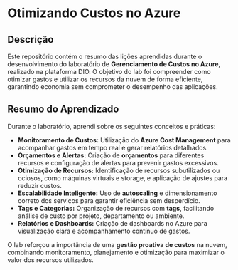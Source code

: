 # Otimizando Custos no Azure

## Descrição
Este repositório contém o resumo das lições aprendidas durante o desenvolvimento do laboratório de **Gerenciamento de Custos no Azure**, realizado na plataforma DIO. O objetivo do lab foi compreender como otimizar gastos e utilizar os recursos da nuvem de forma eficiente, garantindo economia sem comprometer o desempenho das aplicações.

## Resumo do Aprendizado
Durante o laboratório, aprendi sobre os seguintes conceitos e práticas:  

- **Monitoramento de Custos:** Utilização do **Azure Cost Management** para acompanhar gastos em tempo real e gerar relatórios detalhados.  
- **Orçamentos e Alertas:** Criação de **orçamentos** para diferentes recursos e configuração de alertas para prevenir gastos excessivos.  
- **Otimização de Recursos:** Identificação de recursos subutilizados ou ociosos, como máquinas virtuais e storage, e aplicação de ajustes para reduzir custos.  
- **Escalabilidade Inteligente:** Uso de **autoscaling** e dimensionamento correto dos serviços para garantir eficiência sem desperdício.  
- **Tags e Categorias:** Organização de recursos com **tags**, facilitando análise de custo por projeto, departamento ou ambiente.  
- **Relatórios e Dashboards:** Criação de dashboards no Azure para visualização clara e acompanhamento contínuo de gastos.  

O lab reforçou a importância de uma **gestão proativa de custos** na nuvem, combinando monitoramento, planejamento e otimização para maximizar o valor dos recursos utilizados.


